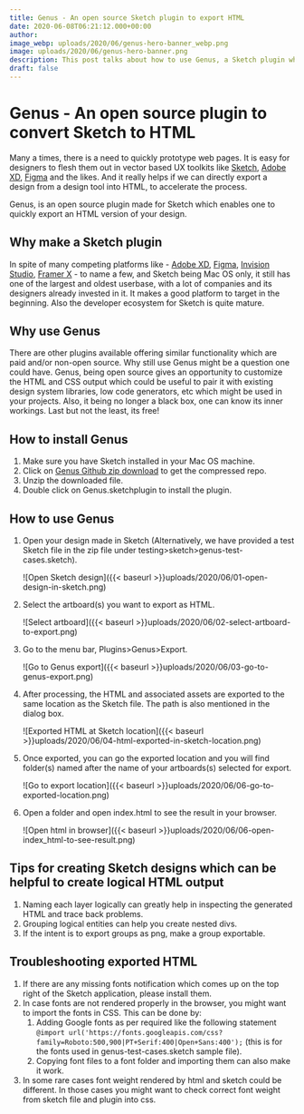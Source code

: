 ```yaml
---
title: Genus - An open source Sketch plugin to export HTML
date: 2020-06-08T06:21:12.000+00:00
author:
image_webp: uploads/2020/06/genus-hero-banner_webp.png
image: uploads/2020/06/genus-hero-banner.png
description: This post talks about how to use Genus, a Sketch plugin which exports artboards into HTML.
draft: false
---
```

# Genus - An open source plugin to convert Sketch to HTML
Many a times, there is a need to quickly prototype web pages. It is easy for designers to flesh them out in vector based UX toolkits like [Sketch](https://www.sketch.com/), [Adobe XD](https://www.adobe.com/in/products/xd.html), [Figma](https://www.figma.com/) and the likes. And it really helps if we can directly export a design from a design tool into HTML, to accelerate the process.

Genus, is an open source plugin made for Sketch which enables one to quickly export an HTML version of your design.

## Why make a Sketch plugin
In spite of many competing platforms like - [Adobe XD](https://www.adobe.com/in/products/xd.html), [Figma](https://www.figma.com/), [Invision Studio](https://www.invisionapp.com/studio), [Framer X](https://www.framer.com/) - to name a few, and Sketch being Mac OS only, it still has one of the largest and oldest userbase, with a lot of companies and its designers already invested in it. It makes a good platform to target in the beginning. Also the developer ecosystem for Sketch is quite mature.

## Why use Genus
There are other plugins available offering similar functionality  which are paid and/or non-open source. Why still use Genus might be a question one could have. Genus, being open source gives an opportunity to customize the HTML and CSS output which could be useful to pair it with existing design system libraries, low code generators, etc which might be used in your projects. Also, it being no longer a black box, one can know its inner workings. Last but not the least, its free!

## How to install Genus
1. Make sure you have Sketch installed in your Mac OS machine.
1. Click on [Genus Github zip download](https://github.com/keplerlab/genus/archive/master.zip) to get the compressed repo.
1. Unzip the downloaded file.
1. Double click on Genus.sketchplugin to install the plugin.

## How to use Genus
1. Open your design made in Sketch (Alternatively, we have provided a test Sketch file in the zip file under testing>sketch>genus-test-cases.sketch).

    ![Open Sketch design]({{< baseurl >}}uploads/2020/06/01-open-design-in-sketch.png)

1. Select the artboard(s) you want to export as HTML.

    ![Select artboard]({{< baseurl >}}uploads/2020/06/02-select-artboard-to-export.png)

1. Go to the menu bar, Plugins>Genus>Export.

    ![Go to Genus export]({{< baseurl >}}uploads/2020/06/03-go-to-genus-export.png)

1. After processing, the HTML and associated assets are exported to the same location as the Sketch file. The path is also mentioned in the dialog box.

    ![Exported HTML at Sketch location]({{< baseurl >}}uploads/2020/06/04-html-exported-in-sketch-location.png)

1. Once exported, you can go the exported location and you will find folder(s) named after the name of your artboards(s) selected for export.

    ![Go to export location]({{< baseurl >}}uploads/2020/06/06-go-to-exported-location.png)

1. Open a folder and open index.html to see the result in your browser.

    ![Open html in browser]({{< baseurl >}}uploads/2020/06/06-open-index_html-to-see-result.png)


## Tips for creating Sketch designs which can be helpful to create logical HTML output
1. Naming each layer logically can greatly help in inspecting the generated HTML and trace back problems.
1. Grouping logical entities can help you create nested divs.
1. If the intent is to export groups as png, make a group exportable.

## Troubleshooting exported HTML
1. If there are any missing fonts notification which comes up on the top right of the Sketch application, please install them.
1. In case fonts are not rendered properly in the browser, you might want to import the fonts in CSS. This can be done by: 
    1. Adding Google fonts as per required like the following statement `@import url('https://fonts.googleapis.com/css?family=Roboto:500,900|PT+Serif:400|Open+Sans:400');` (this is for the fonts used in genus-test-cases.sketch sample file).
    1. Copying font files to a font folder and importing them can also make it work.
1. In some rare cases font weight rendered by html and sketch could be different. In those cases you might want to check correct font weight from sketch file and plugin into css. 